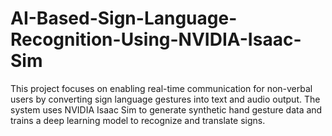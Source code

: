# AI-Based-Sign-Language-Recognition-Using-NVIDIA-Isaac-Sim
This project focuses on enabling real-time communication for non-verbal users by converting sign language gestures into text and audio output. The system uses NVIDIA Isaac Sim to generate synthetic hand gesture data and trains a deep learning model to recognize and translate signs.
